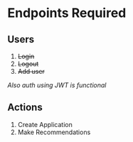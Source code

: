 # Endpoints Required

## Users
1. ~~Login~~
2. ~~Logout~~
3. ~~Add user~~

*Also auth using JWT is functional*

## Actions
1. Create Application
2. Make Recommendations
